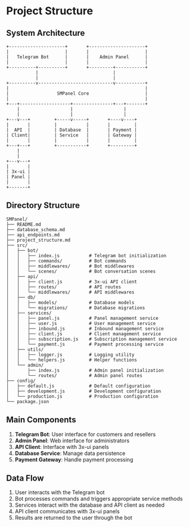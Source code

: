 # Project Structure

## System Architecture

```
+---------------------+       +---------------------+
|                     |       |                     |
|   Telegram Bot      |       |    Admin Panel      |
|                     |       |                     |
+----------+----------+       +---------+-----------+
           |                            |
           |                            |
+----------v----------------------------v-----------+
|                                                   |
|                  SMPanel Core                     |
|                                                   |
+---+-------------------+---------------+---+-------+
    |                   |                   |
    |                   |                   |
+---v---+         +-----v-----+       +----v----+
|       |         |           |       |         |
|  API  |         | Database  |       | Payment |
| Client|         | Service   |       | Gateway |
|       |         |           |       |         |
+---+---+         +-----------+       +---------+
    |
    |
+---v---+
|       |
| 3x-ui |
| Panel |
|       |
+-------+
```

## Directory Structure

```
SMPanel/
├── README.md
├── database_schema.md
├── api_endpoints.md
├── project_structure.md
├── src/
│   ├── bot/
│   │   ├── index.js           # Telegram bot initialization
│   │   ├── commands/          # Bot commands
│   │   ├── middlewares/       # Bot middlewares
│   │   └── scenes/            # Bot conversation scenes
│   ├── api/
│   │   ├── client.js          # 3x-ui API client
│   │   ├── routes/            # API routes
│   │   └── middlewares/       # API middlewares
│   ├── db/
│   │   ├── models/            # Database models
│   │   └── migrations/        # Database migrations
│   ├── services/
│   │   ├── panel.js           # Panel management service
│   │   ├── user.js            # User management service
│   │   ├── inbound.js         # Inbound management service
│   │   ├── client.js          # Client management service
│   │   ├── subscription.js    # Subscription management service
│   │   └── payment.js         # Payment processing service
│   ├── utils/
│   │   ├── logger.js          # Logging utility
│   │   └── helpers.js         # Helper functions
│   └── admin/
│       ├── index.js           # Admin panel initialization
│       └── routes/            # Admin panel routes
├── config/
│   ├── default.js             # Default configuration
│   ├── development.js         # Development configuration
│   └── production.js          # Production configuration
└── package.json
```

## Main Components

1. **Telegram Bot**: User interface for customers and resellers
2. **Admin Panel**: Web interface for administrators
3. **API Client**: Interface with 3x-ui panels
4. **Database Service**: Manage data persistence
5. **Payment Gateway**: Handle payment processing

## Data Flow

1. User interacts with the Telegram bot
2. Bot processes commands and triggers appropriate service methods
3. Services interact with the database and API client as needed
4. API client communicates with 3x-ui panels
5. Results are returned to the user through the bot 